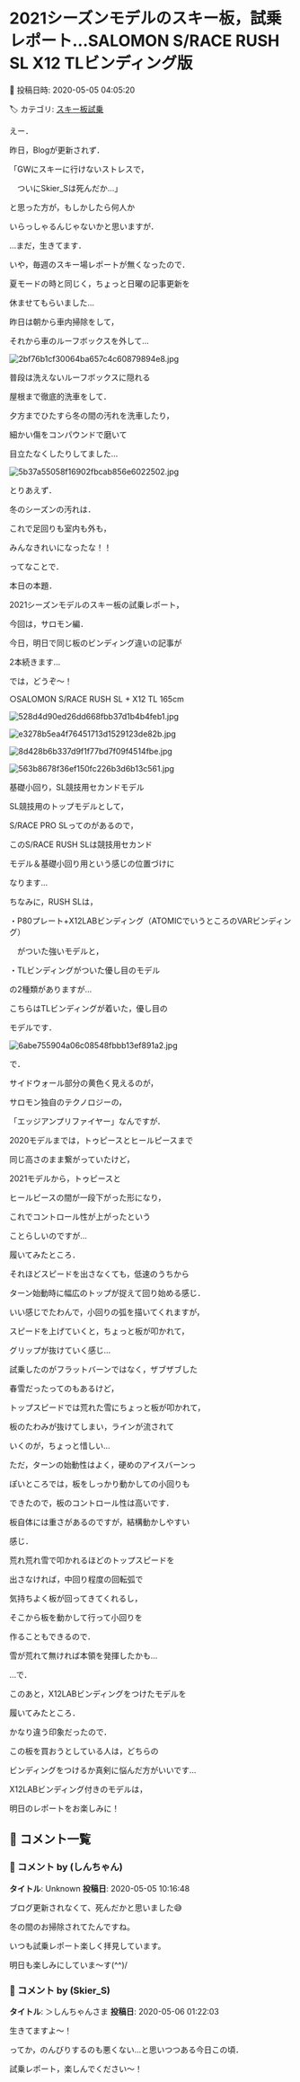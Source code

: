 # 2021シーズンモデルのスキー板，試乗レポート…SALOMON S/RACE RUSH SL X12 TLビンディング版

📅 投稿日時: 2020-05-05 04:05:20

🏷️ カテゴリ: [スキー板試乗](c0bd8048615710cee890e403a36cc9a2b.md)

えー．


昨日，Blogが更新されず．


「GWにスキーに行けないストレスで，


　ついにSkier_Sは死んだか…」


と思った方が，もしかしたら何人か


いらっしゃるんじゃないかと思いますが．


…まだ，生きてます．





いや，毎週のスキー場レポートが無くなったので．


夏モードの時と同じく，ちょっと日曜の記事更新を


休ませてもらいました…





昨日は朝から車内掃除をして，


それから車のルーフボックスを外して…




![2bf76b1cf30064ba657c4c60879894e8.jpg](images/2bf76b1cf30064ba657c4c60879894e8.jpg)




普段は洗えないルーフボックスに隠れる


屋根まで徹底的洗車をして．


夕方までひたすら冬の間の汚れを洗車したり，


細かい傷をコンパウンドで磨いて


目立たなくしたりしてました…




![5b37a55058f16902fbcab856e6022502.jpg](images/5b37a55058f16902fbcab856e6022502.jpg)




とりあえず．


冬のシーズンの汚れは．


これで足回りも室内も外も，


みんなきれいになったな！！





ってなことで．


本日の本題．


2021シーズンモデルのスキー板の試乗レポート，


今回は，サロモン編．


今日，明日で同じ板のビンディング違いの記事が


2本続きます…


では，どうぞ～！[]()








○SALOMON S/RACE RUSH SL + X12 TL 165cm







![528d4d90ed26dd668fbb37d1b4b4feb1.jpg](images/528d4d90ed26dd668fbb37d1b4b4feb1.jpg)









![e3278b5ea4f76451713d1529123de82b.jpg](images/e3278b5ea4f76451713d1529123de82b.jpg)









![8d428b6b337d9f1f77bd7f09f4514fbe.jpg](images/8d428b6b337d9f1f77bd7f09f4514fbe.jpg)









![563b8678f36ef150fc226b3d6b13c561.jpg](images/563b8678f36ef150fc226b3d6b13c561.jpg)







基礎小回り，SL競技用セカンドモデル





SL競技用のトップモデルとして，


S/RACE PRO SLってのがあるので，


このS/RACE RUSH SLは競技用セカンド


モデル＆基礎小回り用という感じの位置づけに


なります…





ちなみに，RUSH SLは，


・P80プレート+X12LABビンディング（ATOMICでいうところのVARビンディング）


　がついた強いモデルと，


・TLビンディングがついた優し目のモデル


の2種類がありますが…


こちらはTLビンディングが着いた，優し目の


モデルです．




![6abe755904a06c08548fbbb13ef891a2.jpg](images/6abe755904a06c08548fbbb13ef891a2.jpg)







で．


サイドウォール部分の黄色く見えるのが，


サロモン独自のテクノロジーの，


「エッジアンプリファイヤー」なんですが．


2020モデルまでは，トゥピースとヒールピースまで


同じ高さのまま繋がっていたけど，


2021モデルから，トゥピースと


ヒールピースの間が一段下がった形になり，


これでコントロール性が上がったという


ことらしいのですが…





履いてみたところ．


それほどスピードを出さなくても，低速のうちから


ターン始動時に幅広のトップが捉えて回り始める感じ．


いい感じでたわんで，小回りの弧を描いてくれますが，


スピードを上げていくと，ちょっと板が叩かれて，


グリップが抜けていく感じ…





試乗したのがフラットバーンではなく，ザブザブした


春雪だったってのもあるけど，


トップスピードでは荒れた雪にちょっと板が叩かれて，


板のたわみが抜けてしまい，ラインが流されて


いくのが，ちょっと惜しい…





ただ，ターンの始動性はよく，硬めのアイスバーンっ


ぽいところでは，板をしっかり動かしての小回りも


できたので，板のコントロール性は高いです．


板自体には重さがあるのですが，結構動かしやすい


感じ．





荒れ荒れ雪で叩かれるほどのトップスピードを


出さなければ，中回り程度の回転弧で


気持ちよく板が回ってきてくれるし，


そこから板を動かして行って小回りを


作ることもできるので．


雪が荒れて無ければ本領を発揮したかも…





…で．


このあと，X12LABビンディングをつけたモデルを


履いてみたところ．


かなり違う印象だったので．


この板を買おうとしている人は，どちらの


ビンディングをつけるか真剣に悩んだ方がいいです…





X12LABビンディング付きのモデルは，


明日のレポートをお楽しみに！

## 💬 コメント一覧

### 💬 コメント by (しんちゃん)
**タイトル**: Unknown
**投稿日**: 2020-05-05 10:16:48

ブログ更新されなくて、死んだかと思いました😅

冬の間のお掃除されてたんですね。

いつも試乗レポート楽しく拝見しています。

明日も楽しみにしていま～す(^^)/

### 💬 コメント by (Skier_S)
**タイトル**: ＞しんちゃんさま
**投稿日**: 2020-05-06 01:22:03

生きてますよ～！

ってか，のんびりするのも悪くない…と思いつつある今日この頃．

試乗レポート，楽しんでください～！

